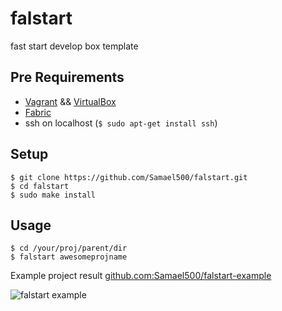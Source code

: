 falstart
========
fast start develop box template

Pre Requirements
----------------

- [Vagrant](https://www.vagrantup.com/downloads.html) && [VirtualBox](https://www.virtualbox.org/wiki/Downloads)
- [Fabric](https://github.com/fabric/fabric)
- ssh on localhost (`$ sudo apt-get install ssh`)

Setup
-----

```
$ git clone https://github.com/Samael500/falstart.git
$ cd falstart
$ sudo make install
```

Usage
-----

```
$ cd /your/proj/parent/dir
$ falstart awesomeprojname
```

Example project result [github.com:Samael500/falstart-example](https://github.com/Samael500/falstart-example)

![falstart example](example.gif)
